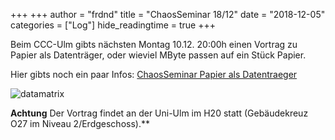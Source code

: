 +++
+++
author = "frdnd"
title = "ChaosSeminar 18/12"
date = "2018-12-05"
categories = ["Log"]
hide_readingtime = true
+++

Beim CCC-Ulm gibts nächsten Montag 10.12. 20:00h einen Vortrag zu Papier als Datenträger, oder wieviel MByte passen auf ein Stück Papier.

Hier gibts noch ein paar Infos: [ChaosSeminar Papier als Datentraeger](https://ulm.ccc.de/ChaosSeminar/2018/12_Papier_als_Datentraeger)

![datamatrix](/uploads/2018/12/datamatrix.jpg)

**Achtung** Der Vortrag findet an der Uni-Ulm im H20 statt (Gebäudekreuz O27 im Niveau 2/Erdgeschoss).**





